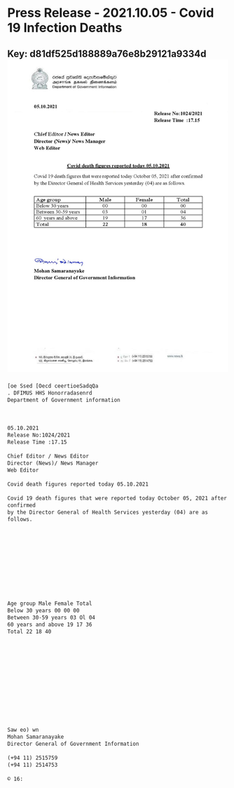 # Press Release  - 2021.10.05 - Covid 19 Infection Deaths 
Key: d81df525d188889a76e8b29121a9334d 
![img](img/d81df525d188889a76e8b29121a9334d.jpg)
---
```
[oe Ssed [Oecd ceertioeSadqQa
. DFIMUS HHS Honorradasenrd
Department of Government information

 

05.10.2021
Release No:1024/2021
Release Time :17.15

Chief Editor / News Editor
Director (News)/ News Manager
Web Editor

Covid death figures reported today 05.10.2021

Covid 19 death figures that were reported today October 05, 2021 after confirmed
by the Director General of Health Services yesterday (04) are as follows.

 

 

 

 

 

Age group Male Female Total
Below 30 years 00 00 00
Between 30-59 years 03 Ol 04
60 years and above 19 17 36
Total 22 18 40

 

 

 

 

 

 

Saw eo) wn
Mohan Samaranayake
Director General of Government Information

(+94 11) 2515759
(+94 11) 2514753

© 16:

 

```
